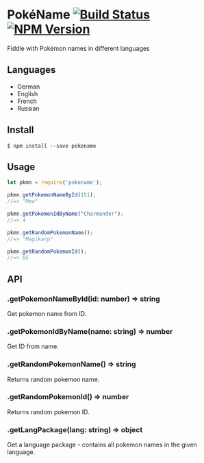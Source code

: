 # PokéName <a href="https://travis-ci.org/maierfelix/PokeName"><img src="https://img.shields.io/travis/maierfelix/PokeName/master.svg?style=flat-square" alt="Build Status" /></a> <a href="https://www.npmjs.com/package/pokename"><img src="https://img.shields.io/npm/v/pokename.svg?style=flat-square" alt="NPM Version" /></a>
Fiddle with Pokémon names in different languages
## Languages
  - German
  - English
  - French
  - Russian

## Install

```
$ npm install --save pokename
```


## Usage

```js
let pkmn = require('pokename');

pkmn.getPokemonNameById(151);
//=> "Mew"

pkmn.getPokemonIdByName("Charmander");
//=> 4

pkmn.getRandomPokemonName();
//=> "Magikarp"

pkmn.getRandomPokemonId();
//=> 85

```

## API

### .getPokemonNameById(id: number) => string


Get pokemon name from ID.

### .getPokemonIdByName(name: string) => number


Get ID from name.

### .getRandomPokemonName() => string


Returns random pokemon name.

### .getRandomPokemonId() => number


Returns random pokemon ID.

### .getLangPackage(lang: string) => object


Get a language package - contains all pokemon names in the given language.
